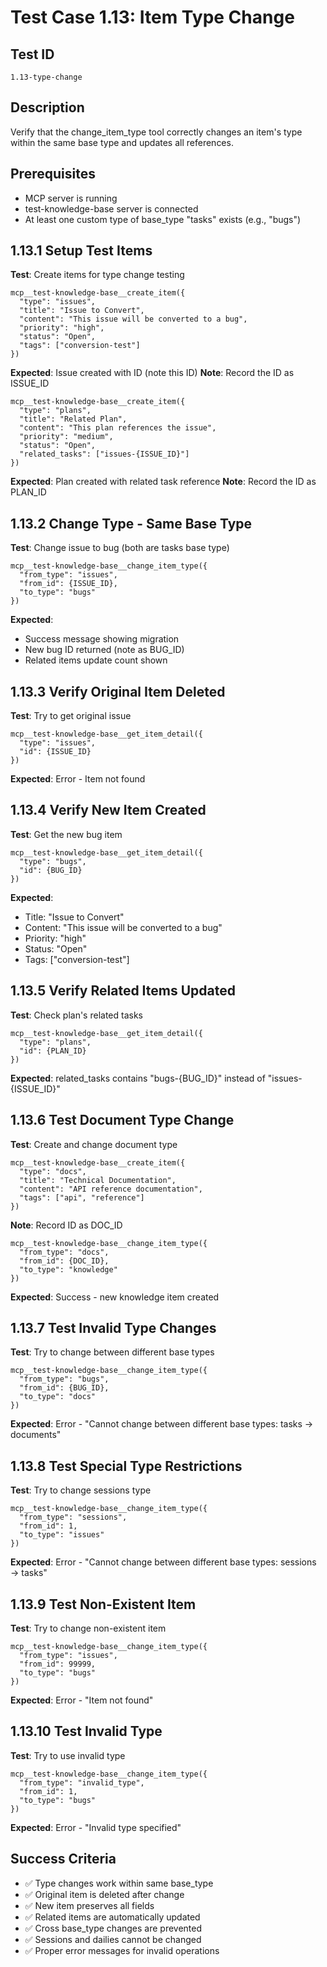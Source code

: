 # Test Case 1.13: Item Type Change

## Test ID
`1.13-type-change`

## Description
Verify that the change_item_type tool correctly changes an item's type within the same base type and updates all references.

## Prerequisites
- MCP server is running
- test-knowledge-base server is connected
- At least one custom type of base_type "tasks" exists (e.g., "bugs")

## 1.13.1 Setup Test Items
**Test**: Create items for type change testing
```
mcp__test-knowledge-base__create_item({
  "type": "issues",
  "title": "Issue to Convert",
  "content": "This issue will be converted to a bug",
  "priority": "high",
  "status": "Open",
  "tags": ["conversion-test"]
})
```
**Expected**: Issue created with ID (note this ID)
**Note**: Record the ID as ISSUE_ID

```
mcp__test-knowledge-base__create_item({
  "type": "plans",
  "title": "Related Plan",
  "content": "This plan references the issue",
  "priority": "medium",
  "status": "Open",
  "related_tasks": ["issues-{ISSUE_ID}"]
})
```
**Expected**: Plan created with related task reference
**Note**: Record the ID as PLAN_ID

## 1.13.2 Change Type - Same Base Type
**Test**: Change issue to bug (both are tasks base type)
```
mcp__test-knowledge-base__change_item_type({
  "from_type": "issues",
  "from_id": {ISSUE_ID},
  "to_type": "bugs"
})
```
**Expected**: 
- Success message showing migration
- New bug ID returned (note as BUG_ID)
- Related items update count shown

## 1.13.3 Verify Original Item Deleted
**Test**: Try to get original issue
```
mcp__test-knowledge-base__get_item_detail({
  "type": "issues",
  "id": {ISSUE_ID}
})
```
**Expected**: Error - Item not found

## 1.13.4 Verify New Item Created
**Test**: Get the new bug item
```
mcp__test-knowledge-base__get_item_detail({
  "type": "bugs",
  "id": {BUG_ID}
})
```
**Expected**: 
- Title: "Issue to Convert"
- Content: "This issue will be converted to a bug"
- Priority: "high"
- Status: "Open"
- Tags: ["conversion-test"]

## 1.13.5 Verify Related Items Updated
**Test**: Check plan's related tasks
```
mcp__test-knowledge-base__get_item_detail({
  "type": "plans",
  "id": {PLAN_ID}
})
```
**Expected**: related_tasks contains "bugs-{BUG_ID}" instead of "issues-{ISSUE_ID}"

## 1.13.6 Test Document Type Change
**Test**: Create and change document type
```
mcp__test-knowledge-base__create_item({
  "type": "docs",
  "title": "Technical Documentation",
  "content": "API reference documentation",
  "tags": ["api", "reference"]
})
```
**Note**: Record ID as DOC_ID

```
mcp__test-knowledge-base__change_item_type({
  "from_type": "docs",
  "from_id": {DOC_ID},
  "to_type": "knowledge"
})
```
**Expected**: Success - new knowledge item created

## 1.13.7 Test Invalid Type Changes
**Test**: Try to change between different base types
```
mcp__test-knowledge-base__change_item_type({
  "from_type": "bugs",
  "from_id": {BUG_ID},
  "to_type": "docs"
})
```
**Expected**: Error - "Cannot change between different base types: tasks → documents"

## 1.13.8 Test Special Type Restrictions
**Test**: Try to change sessions type
```
mcp__test-knowledge-base__change_item_type({
  "from_type": "sessions",
  "from_id": 1,
  "to_type": "issues"
})
```
**Expected**: Error - "Cannot change between different base types: sessions → tasks"

## 1.13.9 Test Non-Existent Item
**Test**: Try to change non-existent item
```
mcp__test-knowledge-base__change_item_type({
  "from_type": "issues",
  "from_id": 99999,
  "to_type": "bugs"
})
```
**Expected**: Error - "Item not found"

## 1.13.10 Test Invalid Type
**Test**: Try to use invalid type
```
mcp__test-knowledge-base__change_item_type({
  "from_type": "invalid_type",
  "from_id": 1,
  "to_type": "bugs"
})
```
**Expected**: Error - "Invalid type specified"

## Success Criteria
- ✅ Type changes work within same base_type
- ✅ Original item is deleted after change
- ✅ New item preserves all fields
- ✅ Related items are automatically updated
- ✅ Cross base_type changes are prevented
- ✅ Sessions and dailies cannot be changed
- ✅ Proper error messages for invalid operations